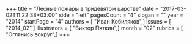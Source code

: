 +++
title = "Лесные пожары в тридевятом царстве"
date = "2017-03-02T11:22:38+03:00"
side = "left"
pagesCount = "4"
slogan = ""
year = "2014"
startPage = "4"
authors = [ "Иван Кобиляков",]
issues = [ "2014_02",]
illustrators = [ "Виктор Пяткин",]
month = "02"
rubrics = [ "Оглянись вокруг",]
+++

